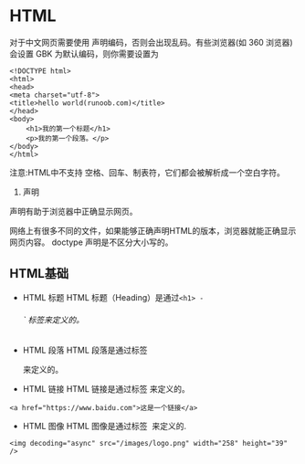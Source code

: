 # HTML
对于中文网页需要使用 <meta charset="utf-8"> 声明编码，否则会出现乱码。有些浏览器(如 360 浏览器)会设置 GBK 为默认编码，则你需要设置为 <meta charset="gbk">
```
<!DOCTYPE html>
<html>
<head>
<meta charset="utf-8">
<title>hello world(runoob.com)</title>
</head>
<body>
    <h1>我的第一个标题</h1>
    <p>我的第一个段落。</p>
</body>
</html>
```
注意:HTML中不支持 空格、回车、制表符，它们都会被解析成一个空白字符。

1. <!DOCTYPE> 声明
<!DOCTYPE>声明有助于浏览器中正确显示网页。
网络上有很多不同的文件，如果能够正确声明HTML的版本，浏览器就能正确显示网页内容。
doctype 声明是不区分大小写的。

## HTML基础
- HTML 标题
HTML 标题（Heading）是通过`<h1> - `<h6>` 标签来定义的。
- HTML 段落
HTML 段落是通过标签 <p> 来定义的。
- HTML 链接
HTML 链接是通过标签 <a> 来定义的。
```
<a href="https://www.baidu.com">这是一个链接</a>
```
- HTML 图像
HTML 图像是通过标签 <img> 来定义的.
```
<img decoding="async" src="/images/logo.png" width="258" height="39" />
```
